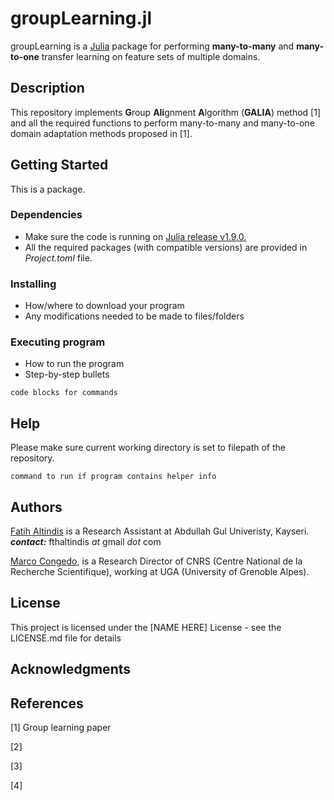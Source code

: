 # groupLearning.jl

groupLearning is a [Julia](https://julialang.org/) package for performing __many-to-many__ and __many-to-one__ transfer learning on feature sets of multiple domains. 

## Description

This repository implements **G**roup **Ali**gnment **A**lgorithm (**GALIA**) method [1] and all the required functions to perform many-to-many and many-to-one domain adaptation methods proposed in [1].

## Getting Started

This is a package.

### Dependencies

* Make sure the code is running on [Julia release v1.9.0.](https://julialang.org/downloads/oldreleases/)
* All the required packages (with compatible versions) are provided in *Project.toml* file.

### Installing

* How/where to download your program
* Any modifications needed to be made to files/folders

### Executing program

* How to run the program
* Step-by-step bullets
```
code blocks for commands
```

## Help

Please make sure current working directory is set to filepath of the repository.

```
command to run if program contains helper info
```

## Authors

[Fatih Altindis]() is a Research Assistant at Abdullah Gul Univeristy, Kayseri. ***contact:*** fthaltindis *at* gmail *dot* com

[Marco Congedo](https://sites.google.com/site/marcocongedo), is a Research Director of CNRS (Centre National de la Recherche Scientifique), working at UGA (University of Grenoble Alpes). 

## License

This project is licensed under the [NAME HERE] License - see the LICENSE.md file for details

## Acknowledgments



## References
[1] Group learning paper

[2]

[3]

[4]
 
